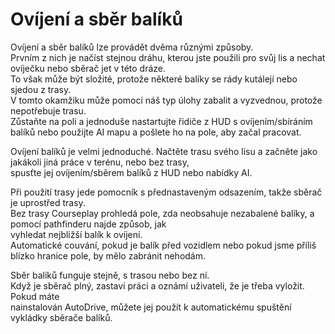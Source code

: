 # Ovíjení a sběr balíků

  
Ovíjení a sběr balíků lze provádět dvěma různými způsoby.  
Prvním z nich je načíst stejnou dráhu, kterou jste použili pro svůj lis a nechat ovíječku nebo sběrač jet v této dráze.  
To však může být složité, protože některé balíky se rády kutálejí nebo sjedou z trasy.  
V tomto okamžiku může pomoci náš typ úlohy zabalit a vyzvednou, protože nepotřebuje trasu.  
Zůstaňte na poli a jednoduše nastartujte řidiče z HUD s ovíjením/sbíráním balíků nebo použijte AI mapu a pošlete ho na pole, aby začal pracovat.  


  
Ovíjení balíků je velmi jednoduché. Načtěte trasu svého lisu a začněte jako jakákoli jiná práce v terénu, nebo bez trasy,  
spusťte jej ovíjením/sběrem balíků z HUD nebo nabídky AI.  


  
Při použití trasy jede pomocník s přednastaveným odsazením, takže sběrač je uprostřed trasy.  
Bez trasy Courseplay prohledá pole, zda neobsahuje nezabalené balíky, a pomocí pathfinderu najde způsob, jak  
vyhledat nejbližší balík k ovíjení.  
Automatické couvání, pokud je balík před vozidlem nebo pokud jsme příliš blízko hranice pole, by mělo zabránit nehodám.  


  
Sběr balíků funguje stejně, s trasou nebo bez ní.  
Když je sběrač plný, zastaví práci a oznámí uživateli, že je třeba vyložit. Pokud máte  
nainstalován AutoDrive, můžete jej použít k automatickému spuštění vykládky sběrače balíků.  


